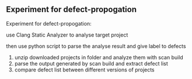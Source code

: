 ## Experiment for defect-propogation

Experiment for defect-propogation:

use Clang Static Analyzer to analyse target project

then use python script to parse the analyse result and give label to defects


1. unzip downloaded projects in folder and analyze them with scan build
2. parse the output generated by scan build and extract defect list
3. compare defect list between different versions of projects
